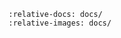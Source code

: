 <!--
SPDX-FileCopyrightText: © 2024 The "Whiteprints" contributors <whiteprints@pm.me>

SPDX-License-Identifier: CC-BY-NC-SA-4.0
-->

```{include} ../MAINTAINERS.md
:relative-docs: docs/
:relative-images: docs/
```
